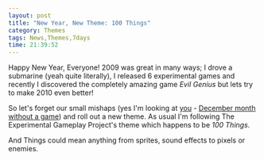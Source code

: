 ```yaml
---
layout: post
title: "New Year, New Theme: 100 Things"
category: Themes
tags: News,Themes,7days
time: 21:39:52
---
```

Happy New Year, Everyone! 2009 was great in many ways; I drove a submarine (yeah quite literally), I released 6 experimental games and recently I discovered the completely amazing game *Evil Genius* but lets try to make 2010 even better! 

So let's forget our small mishaps (yes I'm looking at [you](http://madeoftree.net/blog/december_theme_new_world_order) - [December month without a game](http://madeoftree.net/archive/2009/December)) and roll out a new theme. As usual I'm following The Experimental Gameplay Project's theme which happens to be *100 Things*.

And Things could mean anything from sprites, sound effects to pixels or enemies.

